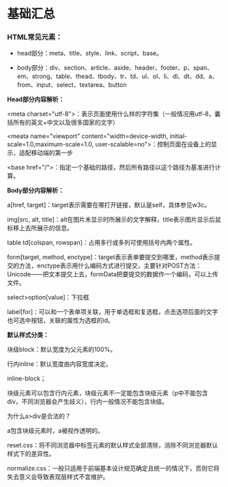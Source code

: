# 基础汇总

### HTML常见元素：

- head部分：meta、title、style、link、script、base。

- body部分：div、section、article、aside、header、footer、p、span、em、strong、table、thead、tbody、tr、td、ul、ol、li、dl、dt、dd、a、from、input、select、textarea、button

**Head部分内容解析：**

\<meta charset="utf-8">：表示页面使用什么样的字符集（一般情况用utf-8，囊括所有的英文+中文以及很多国家的文字）

\<meata name="viewport" content="width=device-width, initial-scale=1.0,maximum-scale=1.0, user-scalable=no">：控制页面在设备上的显示，适配移动端的第一步

\<base href="/">：指定一个基础的路径，然后所有路径以这个路径为基准进行计算。

**Body部分内容解析：**

a[href, target]：target表示需要在哪打开链接，默认是self，具体参见w3c。

img[src, alt, title]：alt在图片未显示时所展示的文字解释，title表示图片显示后鼠标移上去所展示的信息。

table td[colspan, rowspan]：占用多行或多列可使用括号内两个属性。

form[target, method, enctype]：target表示表单要提交到哪里，method表示提交的方法，enctype表示用什么编码方式进行提交，主要针对POST方法：Unicode——把文本提交上去，formData把要提交的数据作一个编码，可以上传文件。

select>option[value]：下拉框

label[for]：可以和一个表单项关联，用于单选框和复选框，点击选项后面的文字也可选中按钮，关联的属性为选框的id。

**默认样式分类：**

块级block：默认宽度为父元素的100%。

行内inline：默认宽度由内容宽度决定。

inline-block；

块级元素可以包含行内元素，块级元素不一定能包含块级元素（p中不能包含div，不同浏览器会产生歧义），行内一般情况不能包含块级。

为什么a>div是合法的？

a包含块级元素时，a被视作透明的。

reset.css：将不同浏览器中标签元素的默认样式全部清除，消除不同浏览器默认样式下的差异性。

normalize.css：一般只适用于前端基本设计规范确定且统一的情况下，否则它将失去意义会导致表现层样式不宜维护。